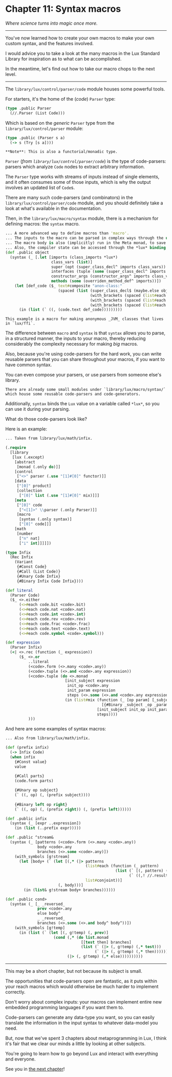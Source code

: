 # Chapter 11: Syntax macros

_Where science turns into magic once more._

---

You've now learned how to create your own macros to make your own custom syntax, and the features involved.

I would advice you to take a look at the many macros in the Lux Standard Library for inspiration as to what can be accomplished.

In the meantime, let's find out how to take our macro chops to the next level.

---

The `library/lux/control/parser/code` module houses some powerful tools.

For starters, it's the home of the (_code_) `Parser` type:

```clojure
(type .public Parser
  (//.Parser (List Code)))
```

Which is based on the _generic_ `Parser` type from the `library/lux/control/parser` module:

```clojure
(type .public (Parser s a)
  (-> s (Try [s a])))
```

	**Note**: This is also a functorial/monadic type.

`Parser` (_from `library/lux/control/parser/code`_) is the type of code-parsers: parsers which analyze `Code` nodes to extract arbitrary information.

The `Parser` type works with streams of inputs instead of single elements, and it often consumes some of those inputs, which is why the output involves an updated list of `Code`s.

There are many such code-parsers (and combinators) in the `library/lux/control/parser/code` module, and you should definitely take a look at what's available in the documentation.

Then, in the `library/lux/macro/syntax` module, there is a mechanism for defining macros: the `syntax` macro.

```clojure
... A more advanced way to define macros than 'macro'.
... The inputs to the macro can be parsed in complex ways through the use of syntax parsers.
... The macro body is also (implicitly) run in the Meta monad, to save some typing.
... Also, the compiler state can be accessed through the *lux* binding.
(def .public object
  (syntax (_ [.let [imports (class_imports *lux*)
                    class_vars (list)]
                    super (opt (super_class_decl^ imports class_vars))
                    interfaces (tuple (some (super_class_decl^ imports class_vars)))
                    constructor_args (constructor_args^ imports class_vars)
                    methods (some (overriden_method_def^ imports))])
    (let [def_code ($_ text#composite "anon-class:"
                       (spaced (list (super_class_decl$ (maybe.else object_super_class super))
                                     (with_brackets (spaced (list#each super_class_decl$ interfaces)))
                                     (with_brackets (spaced (list#each constructor_arg$ constructor_args)))
                                     (with_brackets (spaced (list#each (method_def$ id) methods))))))]
      (in (list (` ((, (code.text def_code)))))))))
```

	This example is a macro for making anonymous _JVM_ classes that lives in `lux/ffi`.

The difference between `macro` and `syntax` is that `syntax` allows you to parse, in a structured manner, the inputs to your macro, thereby reducing considerably the complexity necessary for making _big_ macros.

Also, because you're using code-parsers for the hard work, you can write reusable parsers that you can share throughout your macros, if you want to have common syntax.

You can even compose your parsers, or use parsers from someone else's library.

	There are already some small modules under `library/lux/macro/syntax/` which house some reusable code-parsers and code-generators.

Additionally, `syntax` binds the `Lux` value on a variable called `*lux*`, so you can use it during your parsing.

What do those code-parsers look like?

Here is an example:

```clojure
... Taken from library/lux/math/infix.

(.require
  [library
   [lux (.except)
    [abstract
     [monad (.only do)]]
    [control
     ["<>" parser (.use "[1]#[0]" functor)]]
    [data
     ["[0]" product]
     [collection
      ["[0]" list (.use "[1]#[0]" mix)]]]
    [meta
     ["[0]" code
      ["<[1]>" \\parser (.only Parser)]]
     [macro
      [syntax (.only syntax)]
      ["[0]" code]]]
    [math
     [number
      ["n" nat]
      ["i" int]]]]])

(type Infix
  (Rec Infix
    (Variant
     {#Const Code}
     {#Call (List Code)}
     {#Unary Code Infix}
     {#Binary Infix Code Infix})))

(def literal
  (Parser Code)
  ($_ <>.either
      (<>#each code.bit <code>.bit)
      (<>#each code.nat <code>.nat)
      (<>#each code.int <code>.int)
      (<>#each code.rev <code>.rev)
      (<>#each code.frac <code>.frac)
      (<>#each code.text <code>.text)
      (<>#each code.symbol <code>.symbol)))

(def expression
  (Parser Infix)
  (<| <>.rec (function (_ expression))
      ($_ <>.or
          ..literal
          (<code>.form (<>.many <code>.any))
          (<code>.tuple (<>.and <code>.any expression))
          (<code>.tuple (do <>.monad
                          [init_subject expression
                           init_op <code>.any
                           init_param expression
                           steps (<>.some (<>.and <code>.any expression))]
                          (in (list#mix (function (_ [op param] [_subject _op _param])
                                          [{#Binary _subject _op _param} op param])
                                        [init_subject init_op init_param]
                                        steps))))
          )))
```

And here are some examples of syntax macros:

```clojure
... Also from library/lux/math/infix.

(def (prefix infix)
  (-> Infix Code)
  (when infix
    {#Const value}
    value
    
    {#Call parts}
    (code.form parts)

    {#Unary op subject}
    (` ((, op) (, (prefix subject))))
    
    {#Binary left op right}
    (` ((, op) (, (prefix right)) (, (prefix left))))))

(def .public infix
  (syntax (_ [expr ..expression])
    (in (list (..prefix expr)))))
```

```clojure
(def .public ^stream&
  (syntax (_ [patterns (<code>.form (<>.many <code>.any))
              body <code>.any
              branches (<>.some <code>.any)])
    (with_symbols [g!stream]
      (let [body+ (` (let [(,* (|> patterns
                                   (list#each (function (_ pattern)
                                                (list (` [(, pattern) (, g!stream)])
                                                      (` ((,! //.result) (, g!stream))))))
                                   list#conjoint))]
                       (, body)))]
        (in (list& g!stream body+ branches))))))
```

```clojure
(def .public cond>
  (syntax (_ [_ _reversed_
              prev <code>.any
              else body^
              _ _reversed_
              branches (<>.some (<>.and body^ body^))])
    (with_symbols [g!temp]
      (in (list (` (let [(, g!temp) (, prev)]
                     (cond (,* (do list.monad
                                 [[test then] branches]
                                 (list (` (|> (, g!temp) (,* test)))
                                       (` (|> (, g!temp) (,* then))))))
                           (|> (, g!temp) (,* else))))))))))
```

---

This may be a short chapter, but not because its subject is small.

The opportunities that code-parsers open are fantastic, as it puts within your reach macros which would otherwise be much harder to implement correctly.

Don't worry about complex inputs: your macros can implement entire new embedded programming languages if you want them to.

Code-parsers can generate any data-type you want, so you can easily translate the information in the input syntax to whatever data-model you need.

But, now that we've spent 3 chapters about metaprogramming in Lux, I think it's fair that we clear our minds a little by looking at other subjects.

You're going to learn how to go beyond Lux and interact with everything and everyone.

See you in [the next chapter](chapter_12.md)!

